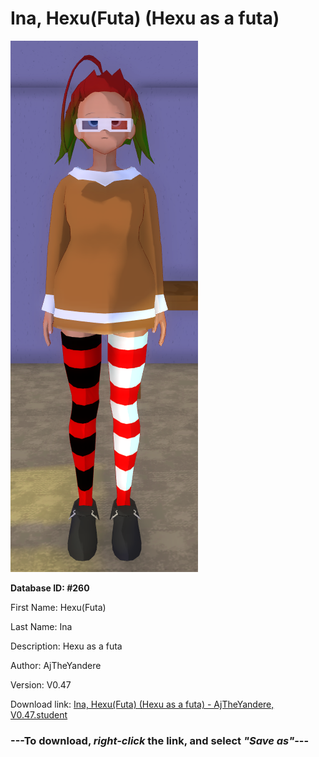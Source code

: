 # Ina, Hexu(Futa) (Hexu as a futa)

<img src="https://raw.githubusercontent.com/Arbiter1223/Daigaku-Gurashi-Custom-Students/master/Students/Files/Ina%2C%20Hexu(Futa)%20(Hexu%20as%20a%20futa).png" title="Ina, Hexu(Futa) (Hexu as a futa) - AjTheYandere, V0.47">

**Database ID: #260**

First Name: Hexu(Futa)

Last Name: Ina

Description: Hexu as a futa

Author: AjTheYandere

Version: V0.47

Download link: <a href="https://raw.githubusercontent.com/Arbiter1223/Daigaku-Gurashi-Custom-Students/master/Students/Files/Ina%2C%20Hexu(Futa)%20(Hexu%20as%20a%20futa)%20-%20AjTheYandere%2C%20V0.47.student">Ina, Hexu(Futa) (Hexu as a futa) - AjTheYandere, V0.47.student</a>

### ---**To download, _right-click_ the link, and select _"Save as"_**---
